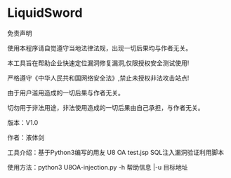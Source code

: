 # LiquidSword
免责声明

使用本程序请自觉遵守当地法律法规，出现一切后果均与作者无关。

本工具旨在帮助企业快速定位漏洞修复漏洞,仅限授权安全测试使用!

严格遵守《中华人民共和国网络安全法》,禁止未授权非法攻击站点!

由于用户滥用造成的一切后果与作者无关。

切勿用于非法用途，非法使用造成的一切后果由自己承担，与作者无关。

版本：V1.0

作者：液体剑

工具介绍：基于Python3编写的用友 U8 OA test.jsp SQL注入漏洞验证利用脚本

使用方法：python3 U8OA-injection.py -h 帮助信息 |-u 目标地址

